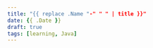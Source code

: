 ```yaml
---
title: "{{ replace .Name "-" " " | title }}"
date: {{ .Date }}
draft: true
tags: [learning, Java]
---
```


<!--more-->